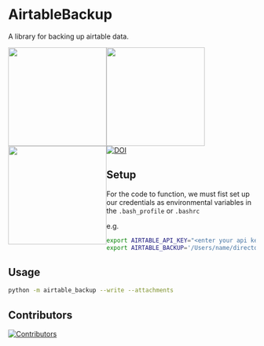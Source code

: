 # AirtableBackup
A library for backing up airtable data. 

<div>
<img src='https://wcrp-cmip.org/wp-content/uploads/2023/08/CMIP_Logo_RGB_Negative.png' style='width:200px;float:right;position:absolute'/>
<img src='https://wcrp-cmip.org/wp-content/uploads/2023/08/CMIP_Logo_RGB_Positive.png' style='width:200px;float:left;position:relative'/>
<img src='https://wcrp-cmip.org/wp-content/uploads/2023/08/CMIP_Logo_RGB_Negative.png' style='width:200px;'/>
<img src='https://wcrp-cmip.org/wp-content/uploads/2023/08/CMIP_Logo_RGB_Positive.png' style='width:200px;float:left;position:relative'/>
</div>
<a href="https://zenodo.org/badge/latestdoi/692810980"><img src="https://zenodo.org/badge/692810980.svg" alt="DOI"></a>


## Setup
For the code to function, we must fist set up our credentials as environmental variables in the 
`.bash_profile` or `.bashrc` 

e.g. 
```bash
export AIRTABLE_API_KEY="<enter your api key here>"
export AIRTABLE_BACKUP='/Users/name/directory'

```

## Usage

```bash
python -m airtable_backup --write --attachments
```





## Contributors

[![Contributors](https://contrib.rocks/image?repo=cmip-ipo-internal/AirtableBackup)](https://github.com/cmip-ipo-internal/AirtableBackup/graphs/contributors)
